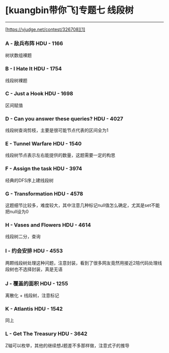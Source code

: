 # [kuangbin带你飞]专题七 线段树
---
[https://vjudge.net/contest/326708][1]

### A - 敌兵布阵 HDU - 1166
树状数组裸题

### B - I Hate It HDU - 1754
线段树裸题

### C - Just a Hook HDU - 1698
区间赋值

### D - Can you answer these queries? HDU - 4027
线段树查询剪枝，主要是很可能节点代表的区间全为1

### E - Tunnel Warfare HDU - 1540
线段树节点表示左右能提供的数量，这题需要一定的构思

### F - Assign the task HDU - 3974 
经典的DFS序上建线段树

### G - Transformation HDU - 4578
这题细节比较多，难度较大，其中注意几种标记null值怎么确定，尤其是set不能把null设为0

### H - Vases and Flowers HDU - 4614
线段树二分，查询

### I - 约会安排 HDU - 4553
两颗线段树处理这种问题，注意封装，看到了很多网友竟然用接近2陪代码处理线段树也不选择封装，真是无语

### J - 覆盖的面积 HDU - 1255
离散化 + 线段树，注意标记

### K - Atlantis HDU - 1542
同上

### L - Get The Treasury HDU - 3642
Z轴可以枚举，其他的继续想J题差不多那样做，注意式子的推导


  [1]: https://vjudge.net/contest/326708
